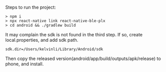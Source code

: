 Steps to run the project:

```
> npm i
> npx react-native link react-native-ble-plx
> cd android && ./gradlew build
```

It may complain the sdk is not found in the third step. If so, create local.properties, and add sdk path.

```
sdk.dir=/Users/kelvinli/Library/Android/sdk
```

Then copy the released version(android/app/build/outputs/apk/release) to phone, and install.
